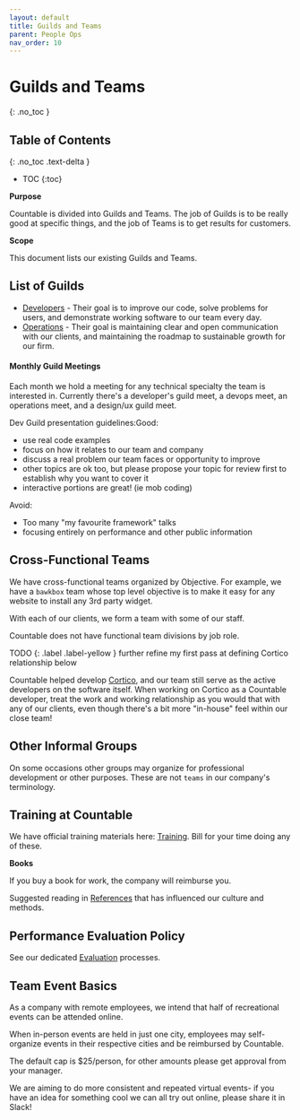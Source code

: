 ```yaml
---
layout: default
title: Guilds and Teams
parent: People Ops
nav_order: 10
---
```


# Guilds and Teams
{: .no_toc }

## Table of Contents
{: .no_toc .text-delta }

- TOC
{:toc}

**Purpose**

Countable is divided into Guilds and Teams. The job of Guilds is to be really good at specific things, and the job of Teams is to get results for customers.

**Scope**

This document lists our existing Guilds and Teams.

## List of Guilds

  - [Developers](../../developers/DEVELOPERS/) - Their goal is to improve our code, solve problems for users, and demonstrate working software to our team every day.
  - [Operations](../../operations/OPERATIONS/) - Their goal is maintaining clear and open communication with our clients, and maintaining the roadmap to sustainable growth for our firm.
  
#### Monthly Guild Meetings

Each month we hold a meeting for any technical specialty the team is interested in. Currently there's a developer's guild meet, a devops meet, an operations meet, and a design/ux guild meet.

Dev Guild presentation guidelines:Good:

 - use real code examples
 - focus on how it relates to our team and company
 - discuss a real problem our team faces or opportunity to improve
 - other topics are ok too, but please propose your topic for review first to establish why you want to cover it
 - interactive portions are great! (ie mob coding)

Avoid:
 - Too many "my favourite framework" talks
 - focusing entirely on performance and other public information
    
## Cross-Functional Teams

We have cross-functional teams organized by Objective. For example, we have a `bawkbox` team whose top level objective is to make it easy for any website to install any 3rd party widget.

With each of our clients, we form a team with some of our staff.

Countable does not have functional team divisions by job role.

TODO
{: .label .label-yellow }
further refine my first pass at defining Cortico relationship below

Countable helped develop [Cortico](https://cortico.ca/), and our team still serve as the active developers on the software itself. When working on Cortico as a Countable developer, treat the work and working relationship as you would that with any of our clients, even though there's a bit more "in-house" feel within our close team!

## Other Informal Groups

On some occasions other groups may organize for professional development
or other purposes. These are not `teams` in our company's terminology.

## Training at Countable

We have official training materials here: [Training](../../developers/TRAINING/). Bill for your time doing any of these.

**Books**

If you buy a book for work, the company will reimburse you.

Suggested reading in [References](../../philosophy/REFERENCES/) that has influenced our culture and methods.

## Performance Evaluation Policy

See our dedicated [Evaluation](https://countable-web.github.io/ops/peopleops/EVALUATION/) processes.

## Team Event Basics

As a company with remote employees, we intend that half of recreational events can be attended online.

When in-person events are held in just one city, employees may self-organize events in their respective cities and be reimbursed by Countable. 

The default cap is $25/person, for other amounts please get approval from your manager.

We are aiming to do more consistent and repeated virtual events- if you have an idea for something cool we can all try out online, please share it in Slack!
